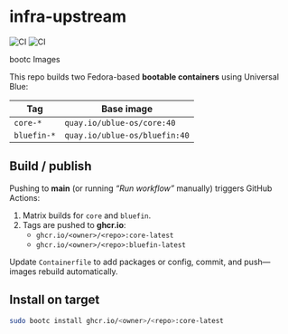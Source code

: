 # infra-upstream

![CI](https://github.com/HunterGerlach/infra-upstream/actions/workflows/build.yml/badge.svg)
![CI](https://github.com/HunterGerlach/infra-upstream/actions/workflows/smoke-test.yml/badge.svg)

bootc Images

This repo builds two Fedora-based **bootable containers** using Universal Blue:

| Tag | Base image |
|-----|------------|
| `core-*`    | `quay.io/ublue-os/core:40` |
| `bluefin-*` | `quay.io/ublue-os/bluefin:40` |

## Build / publish

Pushing to **main** (or running *“Run workflow”* manually) triggers GitHub Actions:

1. Matrix builds for `core` and `bluefin`.
2. Tags are pushed to **ghcr.io**:
   * `ghcr.io/<owner>/<repo>:core-latest`
   * `ghcr.io/<owner>/<repo>:bluefin-latest`

Update `Containerfile` to add packages or config, commit, and push—images rebuild automatically.

## Install on target

```bash
sudo bootc install ghcr.io/<owner>/<repo>:core-latest

